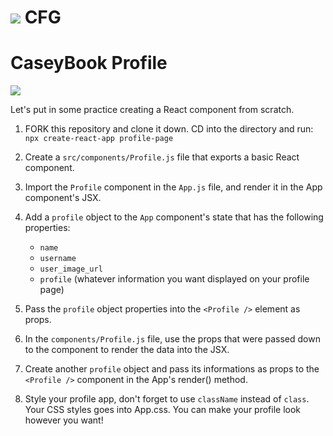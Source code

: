 # ![](https://ga-dash.s3.amazonaws.com/production/assets/logo-9f88ae6c9c3871690e33280fcf557f33.png)  CFG

# CaseyBook Profile

![](https://www.thebookfarminc.com/images/P/9781626171688_LG.jpg)

Let's put in some practice creating a React component from scratch.

1.  FORK this repository and clone it down. CD into the directory and run: `npx create-react-app profile-page`

2.  Create a `src/components/Profile.js` file that exports a basic React component.

3.  Import the `Profile` component in the `App.js` file, and render it in the App component's JSX.

4.  Add a `profile` object to the `App` component's state that has the following properties:

    *   `name`
    *   `username`
    *   `user_image_url`
    *   `profile` (whatever information you want displayed on your profile page)

5.  Pass the `profile` object properties into the `<Profile />` element as props.

6.  In the `components/Profile.js` file, use the props that were passed down to the component
    to render the data into the JSX.

7.  Create another `profile` object and pass its informations as props to the `<Profile />` component in the App's render() method.

8. Style your profile app, don't forget to use `className` instead of `class`. Your CSS styles goes into App.css. You can make your profile look however you want!
